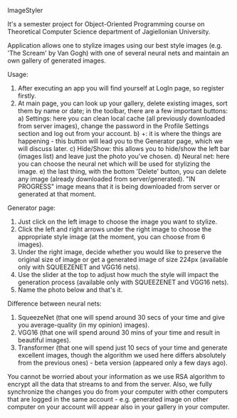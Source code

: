 ImageStyler

It's a semester project for Object-Oriented Programming course on Theoretical Computer Science department of Jagiellonian University.

Application allows one to stylize images using our best style images (e.g. 'The Scream' by Van Gogh) with one of several neural nets 
and maintain an own gallery of generated images.

Usage:
1) After executing an app you will find yourself at LogIn page, so register firstly.
2) At main page, you can look up your gallery, delete existing images, sort them by name or date;
in the toolbar, there are a few important buttons:
  a) Settings: here you can clean local cache (all previously downloaded from server images), change the password 
  in the Profile Settings section and log out from your account.
  b) +: it is where the things are happening - this button will lead you to the Generator page, which we will discuss later.
  c) Hide/Show: this allows you to hide/show the left bar (images list) and leave just the photo you've chosen.
  d) Neural net: here you can choose the neural net which will be used for stylizing the image.
  e) the last thing, with the bottom 'Delete' button, you can delete any image (already downloaded from server/generated).
"IN PROGRESS" image means that it is being downloaded from server or generated at that moment.

Generator page:
1) Just click on the left image to choose the image you want to stylize.
2) Click the left and right arrows under the right image to choose the appropriate style image (at the moment, you can choose from 6 images).
3) Under the right image, decide whether you would like to preserve the original size of image or 
get a generated image of size 224px (available only with SQUEEZENET and VGG16 nets).
4) Use the slider at the top to adjust how much the style will impact the generation process (available only with SQUEEZENET and VGG16 nets).
5) Name the photo below and that's it.

Difference between neural nets:
1) SqueezeNet (that one will spend around 30 secs of your time and give you average-quality (in my opinion) images).
2) VGG16 (that one will spend around 30 mins of your time and result in beautiful images).
3) Transformer (that one will spend just 10 secs of your time and generate excellent images, though 
the algorithm we used here differs absolutely from the previous ones) - beta version (appeared only a few days ago).

You cannot be worried about your information as we use RSA algorithm to encrypt all the data that streams to and from the server.
Also, we fully synchronize the changes you do from your computer with other computers that are logged in the same account - e.g. generated image on other computer on your account will appear also in your gallery in your computer.
